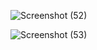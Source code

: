 ![Screenshot (52)](https://user-images.githubusercontent.com/102732132/161421175-1fea04b1-bccb-4584-8f3c-55a8e933eba1.png)

![Screenshot (53)](https://user-images.githubusercontent.com/102732132/161423219-be038891-f743-484b-86eb-ddd5574e630b.png)

